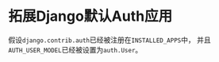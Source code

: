 # 拓展Django默认Auth应用

假设`django.contrib.auth`已经被注册在`INSTALLED_APPS`中，
并且`AUTH_USER_MODEL`已经被设置为`auth.User`。
